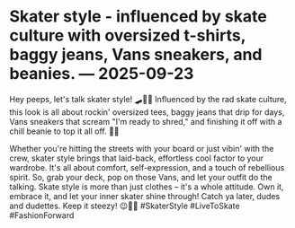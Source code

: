 # Skater style - influenced by skate culture with oversized t-shirts, baggy jeans, Vans sneakers, and beanies. — 2025-09-23

Hey peeps, let's talk skater style! 🛹🤙🏼 Influenced by the rad skate culture, this look is all about rockin' oversized tees, baggy jeans that drip for days, Vans sneakers that scream "I'm ready to shred," and finishing it off with a chill beanie to top it all off. 🤘🏼

Whether you're hitting the streets with your board or just vibin' with the crew, skater style brings that laid-back, effortless cool factor to your wardrobe. It's all about comfort, self-expression, and a touch of rebellious spirit. So, grab your deck, pop on those Vans, and let your outfit do the talking. Skate style is more than just clothes – it's a whole attitude. Own it, embrace it, and let your inner skater shine through! Catch ya later, dudes and dudettes. Keep it steezy! 😉✌🏼 #SkaterStyle #LiveToSkate #FashionForward